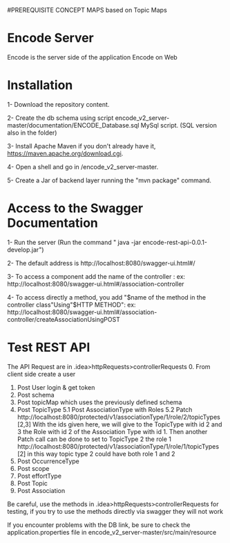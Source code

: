 #PREREQUISITE CONCEPT MAPS based on Topic Maps
# Encode Server
Encode is the server side of the application Encode on Web

# Installation

1- Download the repository content.

2- Create the db schema using script encode_v2_server-master/documentation/ENCODE_Database.sql MySql script. (SQL version also in the folder)

3- Install Apache Maven if you don't already have it, https://maven.apache.org/download.cgi.

4- Open a shell and go in /encode_v2_server-master.

5- Create a Jar of backend layer running the "mvn package" command.


# Access to the Swagger Documentation

1- Run the server (Run the command " java -jar encode-rest-api-0.0.1-develop.jar")

2- The default address is http://localhost:8080/swagger-ui.html#/ 

3- To access a component add the name of the controller : ex: http://localhost:8080/swagger-ui.html#/association-controller

4- To access directly a method, you add "$name of the method in the controller class"Using"$HTTP METHOD": ex: http://localhost:8080/swagger-ui.html#/association-controller/createAssociationUsingPOST

# Test REST API

The API Request are in .idea>httpRequests>controllerRequests
0. From client side create a user
1. Post User login & get token
2. Post schema
3. Post topicMap which uses the previously defined schema
4. Post TopicType
5.1 Post AssociationType with Roles
5.2 Patch http://localhost:8080/protected/v1/associationType/1/role/2/topicTypes [2,3] With the ids given here, we will give to the TopicType with id 2 and 3 the Role with id 2 of the Association Type with id 1.
Then another Patch call can be done to set to TopicType 2 the role 1 http://localhost:8080/protected/v1/associationType/1/role/1/topicTypes [2] in this way topic type 2 could have both role 1 and 2
6. Post OccurrenceType
7. Post scope
8. Post effortType
9. Post Topic
10. Post Association 

Be careful, use the methods in .idea>httpRequests>controllerRequests for testing, if you try to use the methods directly via swagger they will not work

If you encounter problems with the DB link, be sure to check the application.properties file in encode_v2_server-master/src/main/resource
